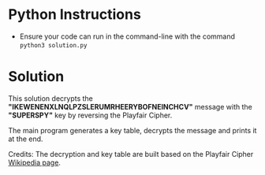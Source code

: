 # Python Instructions

- Ensure your code can run in the command-line with the command `python3 solution.py`

# Solution  
This solution decrypts the **"IKEWENENXLNQLPZSLERUMRHEERYBOFNEINCHCV"** message with the **"SUPERSPY"** key by reversing the Playfair Cipher.

The main program generates a key table, decrypts the message and prints it at the end.

Credits: The decryption and key table are built based on the Playfair Cipher [Wikipedia page](https://en.wikipedia.org/wiki/Playfair_cipher).
